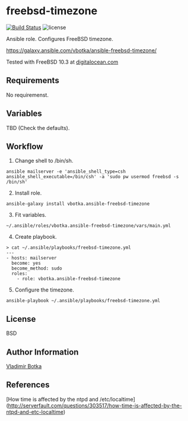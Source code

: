 freebsd-timezone
================

[![Build Status](https://travis-ci.org/vbotka/ansible-freebsd-timezone.svg?branch=master)](https://travis-ci.org/vbotka/ansible-freebsd-timezone)
![license](https://img.shields.io/badge/license-BSD-red.svg)

Ansible role. Configures FreeBSD timezone.

https://galaxy.ansible.com/vbotka/ansible-freebsd-timezone/

Tested with FreeBSD 10.3 at [digitalocean.com](https://cloud.digitalocean.com)


Requirements
------------

No requiremenst.


Variables
---------

TBD (Check the defaults).


Workflow
--------

1) Change shell to /bin/sh.

```
ansible mailserver -e 'ansible_shell_type=csh ansible_shell_executable=/bin/csh' -a 'sudo pw usermod freebsd -s /bin/sh'
```

2) Install role.

```
ansible-galaxy install vbotka.ansible-freebsd-timezone
```

3) Fit variables.

```
~/.ansible/roles/vbotka.ansible-freebsd-timezone/vars/main.yml
```

4) Create playbook.

```
> cat ~/.ansible/playbooks/freebsd-timezone.yml
---
- hosts: mailserver
  become: yes
  become_method: sudo
  roles:
    - role: vbotka.ansible-freebsd-timezone
```

5) Configure the timezone.

```
ansible-playbook ~/.ansible/playbooks/freebsd-timezone.yml
```

License
-------

BSD


Author Information
------------------

[Vladimir Botka](https://botka.link)


References
----------

[How time is affected by the ntpd and /etc/localtime]
(http://serverfault.com/questions/303517/how-time-is-affected-by-the-ntpd-and-etc-localtime)
